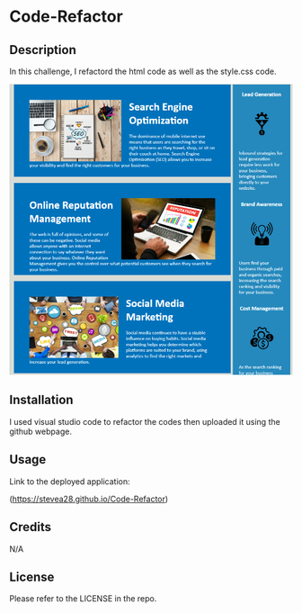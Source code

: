 # Code-Refactor

## Description

In this challenge, I refactord the html code as well as the style.css code.

<img src="screenshot.png">

## Installation

I used visual studio code to refactor the codes then uploaded it using the github webpage. 

## Usage

Link to the deployed application: 

(https://stevea28.github.io/Code-Refactor)

## Credits

N/A

## License 

Please refer to the LICENSE in the repo.
